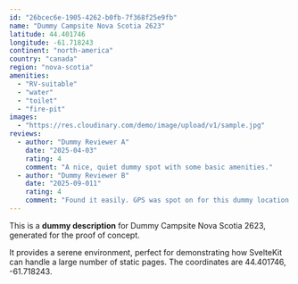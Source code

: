 ```yaml
---
id: "26bcec6e-1905-4262-b0fb-7f368f25e9fb"
name: "Dummy Campsite Nova Scotia 2623"
latitude: 44.401746
longitude: -61.718243
continent: "north-america"
country: "canada"
region: "nova-scotia"
amenities:
  - "RV-suitable"
  - "water"
  - "toilet"
  - "fire-pit"
images:
  - "https://res.cloudinary.com/demo/image/upload/v1/sample.jpg"
reviews:
  - author: "Dummy Reviewer A"
    date: "2025-04-03"
    rating: 4
    comment: "A nice, quiet dummy spot with some basic amenities."
  - author: "Dummy Reviewer B"
    date: "2025-09-011"
    rating: 4
    comment: "Found it easily. GPS was spot on for this dummy location."
---
```


This is a **dummy description** for Dummy Campsite Nova Scotia 2623, generated for the proof of concept.

It provides a serene environment, perfect for demonstrating how SvelteKit can handle a large number of static pages. The coordinates are 44.401746, -61.718243.
